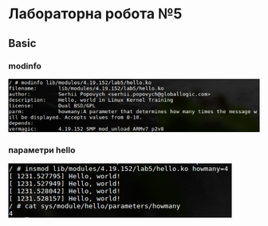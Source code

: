 # Лабораторна робота №5 #

## Basic ##
### modinfo  ###
![Image alt](https://github.com/Alexchernoshtan/Lab5_AK/blob/main/basic_lab5.png)
### параметри  hello ###
![Image alt](https://github.com/Alexchernoshtan/Lab5_AK/blob/main/basic_lab5_2.png)
